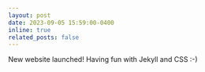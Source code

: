 ```yaml
---
layout: post
date: 2023-09-05 15:59:00-0400
inline: true
related_posts: false
---
```


New website launched! Having fun with Jekyll and CSS :-)
